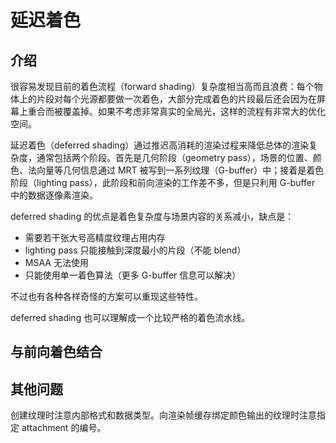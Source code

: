 # 延迟着色

## 介绍

很容易发现目前的着色流程（forward shading）复杂度相当高而且浪费：每个物体上的片段对每个光源都要做一次着色，大部分完成着色的片段最后还会因为在屏幕上重合而被覆盖掉。如果不考虑非常真实的全局光，这样的流程有非常大的优化空间。

延迟着色（deferred shading）通过推迟高消耗的渲染过程来降低总体的渲染复杂度，通常包括两个阶段。首先是几何阶段（geometry pass），场景的位置、颜色、法向量等几何信息通过 MRT 被写到一系列纹理（G-buffer）中；接着是着色阶段（lighting pass），此阶段和前向渲染的工作差不多，但是只利用 G-buffer 中的数据逐像素渲染。

deferred shading 的优点是着色复杂度与场景内容的关系减小，缺点是：

- 需要若干张大号高精度纹理占用内存
- lighting pass 只能接触到深度最小的片段（不能 blend）
- MSAA 无法使用
- 只能使用单一着色算法（更多 G-buffer 信息可以解决）

不过也有各种各样奇怪的方案可以重现这些特性。

deferred shading 也可以理解成一个比较严格的着色流水线。

## 与前向着色结合



## 其他问题

创建纹理时注意内部格式和数据类型。向渲染帧缓存绑定颜色输出的纹理时注意指定 attachment 的编号。